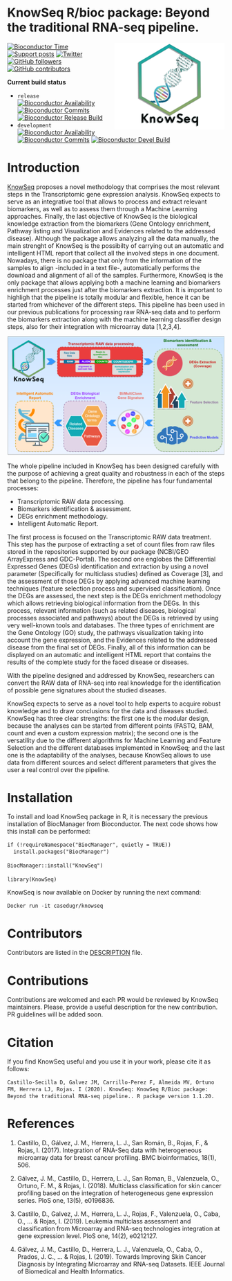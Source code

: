 # KnowSeq R/bioc package: Beyond the traditional RNA-seq pipeline.

<img align="right" src="logoKnow.png" height="200"/>

[![Bioconductor Time](https://bioconductor.org/shields/years-in-bioc/KnowSeq.svg)](https://bioconductor.org/packages/release/bioc/html/KnowSeq "How long has been KnowSeq in a release of Bioconductor")
[![Support posts](https://bioconductor.org/shields/posts/KnowSeq.svg)](https://support.bioconductor.org/t/KnowSeq/ "Support site activity on KnowSeq, last 6 months: tagged questions/avg. answers per question/avg. comments per question/accepted answers, or 0 if no tagged posts.")
[![Twitter](https://img.shields.io/twitter/url/http/shields.io.svg?style=social&logo=twitter)](https://twitter.com/intent/tweet?hashtags=KnowSeq&url=https://bioconductor.org/packages/release/bioc/html/KnowSeq.html&screen_name=CasedUgr)
[![GitHub followers](https://img.shields.io/github/followers/CasedUgr?label=Follow%20us%21&style=social)](https://github.com/CasedUgr)
[![GitHub contributors](https://img.shields.io/github/contributors/CasedUgr/KnowSeq)](https://github.com/CasedUgr/KnowSeq/graphs/contributors)


**Current build status**
- `release` [![Bioconductor Availability](https://bioconductor.org/shields/availability/3.10/KnowSeq.svg)](https://bioconductor.org/packages/release/bioc/html/KnowSeq.html#archives "Whether KnowSeq release is available on all platforms") 
[![Bioconductor Commits](https://bioconductor.org/shields/lastcommit/release/bioc/KnowSeq.svg)](https://bioconductor.org/checkResults/devel/bioc-LATEST/KnowSeq "Time since last commit, possible values: today, < 1 week, < 1 month, < 3 months, since release, before release")
[![Bioconductor Release Build](https://bioconductor.org/shields/build/release/bioc/KnowSeq.svg)](https://bioconductor.org/checkResults/release/bioc-LATEST/KnowSeq/ "Bioconductor release build")
- `development` [![Bioconductor Availability](https://bioconductor.org/shields/availability/3.11/KnowSeq.svg)](https://bioconductor.org/packages/devel/bioc/html/KnowSeq.html#archives "Whether KnowSeq devel is available on all platforms") 
[![Bioconductor Commits](https://bioconductor.org/shields/lastcommit/devel/bioc/KnowSeq.svg)](https://bioconductor.org/checkResults/devel/bioc-LATEST/KnowSeq "Time since last commit, possible values: today, < 1 week, < 1 month, < 3 months, since release, before release")
[![Bioconductor Devel Build](https://bioconductor.org/shields/build/devel/bioc/KnowSeq.svg)](https://bioconductor.org/checkResults/devel/bioc-LATEST/KnowSeq/ "Bioconductor devel build")

# Introduction

[KnowSeq](https://bioconductor.org/packages/release/bioc/html/KnowSeq.html) proposes a novel methodology that comprises the most relevant steps in the Transcriptomic gene expression analysis. KnowSeq expects to serve as an integrative tool that allows to process and extract relevant biomarkers, as well as to assess them through a Machine Learning approaches. Finally, the last objective of KnowSeq is the biological knowledge extraction from the biomarkers (Gene Ontology enrichment, Pathway listing and Visualization and Evidences related to the addressed disease). Although the package allows analyzing all the data manually, the main strenght of KnowSeq is the possibilty of carrying out an automatic and intelligent HTML report that collect all the involved steps in one document. Nowadays, there is no package that only from the information of the samples to align -included in a text file-, automatically performs the download and alignment of all of the samples. Furthermore, KnowSeq is the only package that allows applying both a machine learning and biomarkers enrichment processes just after the biomarkers extraction. It is important to highligh that the pipeline is totally modular and flexible, hence it can be started from whichever of the different steps. This pipeline has been used in our previous publications for processing raw RNA-seq data and to perform the biomarkers extraction along with the machine learning classifier design steps, also for their integration with microarray data [1,2,3,4].

![](https://github.com/CasedUgr/KnowSeq/blob/master/vignettes/KnowSeqPipeline.png)

The whole pipeline included in KnowSeq has been designed carefully with the purpose of achieving a great quality and robustness in each of the steps that belong to the pipeline. Therefore, the pipeline has four fundamental processes:

- Transcriptomic RAW data processing.
- Biomarkers identification & assessment.
- DEGs enrichment methodology.
- Intelligent Automatic Report.

The first process is focused on the Transcriptomic RAW data treatment. This step has the purpose of extracting a set of count files from raw files stored in the repositories supported by our package (NCBI/GEO ArrayExpress and GDC-Portal). The second one englobes the Differential Expressed Genes (DEGs) identification and extraction by using a novel parameter (Specifically for multiclass studies) defined as Coverage [3], and the assessment of those DEGs by applying advanced machine learning techniques (feature selection process and supervised classification). Once the DEGs are assessed, the next step is the DEGs enrichment methodology which allows retrieving biological information from the DEGs. In this process, relevant information (such as related diseases, biological processes associated and pathways) about the DEGs is retrieved by using very well-known tools and databases. The three types of enrichment are the Gene Ontology (GO) study, the pathways visualization taking into account the gene expression, and the Evidences related to the addressed disease from the final set of DEGs. Finally, all of this information can be displayed on  an automatic and intelligent HTML report that contains the results of the complete study for the faced disease or diseases.

With the pipeline designed and addressed by KnowSeq, researchers can convert the RAW data of RNA-seq into real knowledge for the identification of possible gene signatures about the studied diseases.

KnowSeq expects to serve as a novel tool to help experts to acquire robust knowledge and to draw conclusions for the data and diseases studied. KnowSeq has three clear strengths: the first one is the modular design, because the analyses can be started from different points (FASTQ, BAM, count and even a custom expression matrix); the second one is the versatility due to the different algorithms for Machine Learning and Feature Selection and the different databases implemented in KnowSeq; and the last one is the adaptability of the analyses, because KnowSeq allows to use data from different sources and select different parameters that gives the user a real control over the pipeline.

# Installation
To install and load KnowSeq package in R, it is necessary the previous installation of BiocManager from Bioconductor. The next code shows how this install can be performed:

```{r, eval=FALSE}
if (!requireNamespace("BiocManager", quietly = TRUE))
  install.packages("BiocManager")
  
BiocManager::install("KnowSeq")

library(KnowSeq)
```

KnowSeq is now available on Docker by running the next command:

```
Docker run -it casedugr/knowseq
```

# Contributors

Contributors are listed in the [DESCRIPTION](https://github.com/CasedUgr/KnowSeq/blob/master/DESCRIPTION) file.

# Contributions

Contributions are welcomed and each PR would be reviewed by KnowSeq maintainers. Please, provide a useful description for the new contribution. PR guidelines will be added soon.

# Citation

If you find KnowSeq useful and you use it in your work, please cite it as follows:

```
Castillo-Secilla D, Galvez JM, Carrillo-Perez F, Almeida MV, Ortuno FM, Herrera LJ, Rojas. I (2020). KnowSeq: KnowSeq R/Bioc package: Beyond the traditional RNA-seq pipeline.. R package version 1.1.20. 
```
# References

1. Castillo, D., Gálvez, J. M., Herrera, L. J., San Román, B., Rojas, F., & Rojas, I. (2017). Integration of RNA-Seq data with heterogeneous microarray data for breast cancer profiling. BMC bioinformatics, 18(1), 506.

2. Gálvez, J. M., Castillo, D., Herrera, L. J., San Roman, B., Valenzuela, O., Ortuno, F. M., & Rojas, I. (2018). Multiclass classification for skin cancer profiling based on the integration of heterogeneous gene expression series. PloS one, 13(5), e0196836.

3. Castillo, D., Galvez, J. M., Herrera, L. J., Rojas, F., Valenzuela, O., Caba, O., ... & Rojas, I. (2019). Leukemia multiclass assessment and classification from Microarray and RNA-seq technologies integration at gene expression level. PloS one, 14(2), e0212127.

4. Gálvez, J. M., Castillo, D., Herrera, L. J., Valenzuela, O., Caba, O., Prados, J. C., ... & Rojas, I. (2019). Towards Improving Skin Cancer Diagnosis by Integrating Microarray and RNA-seq Datasets. IEEE Journal of Biomedical and Health Informatics.
